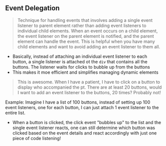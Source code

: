 ## Event Delegation 

> Technique for handling events that involves adding a single event listener to parent element rather than adding event listeners to individual child elements. When an event occurs on a child element, the event listener on the parent element is notified, and the parent element can handle the event. This is helpful when you have many child elements and want to avoid adding an event listener to them all. 

- Basically, instead of attaching an individual event listener to each button, a single listener is attached ot the `div` that contains all the buttons. The listener waits for clicks to bubble up from the buttons
- This makes it moe efficient and simplifies managing dynamic elements

> This is awesome. When I have a patient, I have to click on a button to display who accompanied the pt. There are at least 20 buttons, would I want to add an event listener to the buttons, 20 times? Probably not!

Example: Imagine I have a list of 100 buttons, instead of setting up 100 event listeners, one for each button, I can just attach 1 event listener to the entire list. 
- When a button is clicked, the click event "bubbles up" to the list and the single event listener reacts, one can still determine which button was clicked based on the event details and react accordingly with just one piece of code listening! 